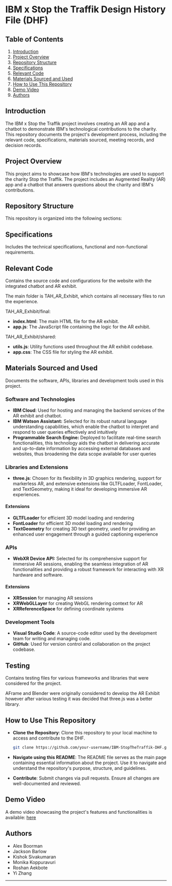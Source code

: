 # IBM x Stop the Traffik Design History File (DHF)

## Table of Contents
1. [Introduction](#introduction)
2. [Project Overview](#project-overview)
3. [Repository Structure](#repository-structure)
4. [Specifications](#specifications) 
5. [Relevant Code](#relevant-code)
6. [Materials Sourced and Used](#materials-sourced-and-used)
8. [How to Use This Repository](#how-to-use-this-repository)
9. [Demo Video](#demo-video)
10. [Authors](#authors)


<!-- SECTION 1 -->
## Introduction

The IBM x Stop the Traffik project involves creating an AR app and a chatbot to demonstrate IBM's technological contributions to the charity. This repository documents the project's development process, including the relevant code, specifications, materials sourced, meeting records, and decision records.


<!-- SECTION 2 -->
## Project Overview

This project aims to showcase how IBM's technologies are used to support the charity Stop the Traffik. The project includes an Augmented Reality (AR) app and a chatbot that answers questions about the charity and IBM's contributions.


<!-- SECTION 3 -->
## Repository Structure

This repository is organized into the following sections:


<!-- SECTION 4 -->
## Specifications

Includes the technical specifications, functional and non-functional requirements.


<!-- SECTION 5 -->
## Relevant Code

Contains the source code and configurations for the website with the integrated chatbot and AR exhibit.

The main folder is TAH_AR_Exhibit, which contains all necessary files to run the experience.

TAH_AR_Exhibit/final:
- **index.html**: The main HTML file for the AR exhibit.
- **app.js**: The JavaScript file containing the logic for the AR exhibit.

TAH_AR_Exhibit/shared:
- **utils.js**: Utility functions used throughout the AR exhibit codebase.
- **app.css**: The CSS file for styling the AR exhibit.


<!-- SECTION 6 -->
## Materials Sourced and Used

Documents the software, APIs, libraries and development tools used in this project.


### Software and Technologies
- **IBM Cloud**: Used for hosting and managing the backend services of the AR exhibit and chatbot.
- **IBM Watson Assistant:** Selected for its robust natural language understanding capabilities, which enable the chatbot to interpret and respond to user queries effectively and intuitively
- **Programmable Search Engine:** Deployed to facilitate real-time search functionalities, this technology aids the chatbot in delivering accurate and up-to-date information by accessing external databases and websites, thus broadening the data scope available for user queries


### Libraries and Extensions
- **three.js**: Chosen for its flexibility in 3D graphics rendering, support for markerless AR, and extensive extensions like GLTFLoader, FontLoader, and TextGeometry, making it ideal for developing immersive AR experiences.


#### Extensions 
- **GLTFLoader** for efficient 3D model loading and rendering 
- **FontLoader** for efficient 3D model loading and rendering
- **TextGeometry** for creating 3D text geometry, used for providing an enhanced user engagement through a guided captioning experience


### APIs
- **WebXR Device API:** Selected for its comprehensive support for immersive AR sessions, enabling the seamless integration of AR functionalities and providing a robust framework for interacting with XR hardware and software.


#### Extensions 
- **XRSession** for managing AR sessions
- **XRWebGLLayer** for creating WebGL rendering context for AR
- **XRReferenceSpace** for defining coordinate systems


### Development Tools
- **Visual Studio Code**: A source-code editor used by the development team for writing and managing code.
- **GitHub**: Used for version control and collaboration on the project codebase.


<!-- SECTION 7
## Meeting Records & Decision Log

Records of all meetings held during the project, including minutes, agendas, and a decision log of all major decisions taken during the project. -->


<!-- SECTION 9 -->
## Testing

Contains testing files for various frameworks and libraries that were considered for the project.

AFrame and Blender were originally considered to develop the AR Exhibit however after various testing it was decided that three.js was a better library. 

<!-- SECTION 8 -->
## How to Use This Repository

- **Clone the Repository**: Clone this repository to your local machine to access and contribute to the DHF.
    ```sh
    git clone https://github.com/your-username/IBM-StopTheTraffik-DHF.git
    ```

- **Navigate using this README**: The README file serves as the main page containing essential information about the project. Use it to navigate and understand the repository's purpose, structure, and guidelines.

- **Contribute**: Submit changes via pull requests. Ensure all changes are well-documented and reviewed.

<!-- SECTION 9 -->
## Demo Video
A demo video showcasing the project's features and functionalities is available:
[here](https://drive.google.com/drive/folders/1UT_JhSFMgOTBW09LfRNaDjp3g8_FFwx_?usp=drive_link)

<!-- SECTION 10 -->
## Authors
- Alex Boorman
- Jackson Barlow
- Kishok Sivakumaran
- Monika Koppuravuri
- Roshan Aekbote 
- Yi Zhang

<!-- ## Contact

For any questions or further information, please contact:

- **Project Lead**: [Your Name] - [your.email@example.com]
- **Technical Lead**: [Your Name] - [your.email@example.com] -->

---

<!-- **Note**: Ensure that all documents uploaded to this repository comply with the relevant regulatory and compliance requirements. -->
